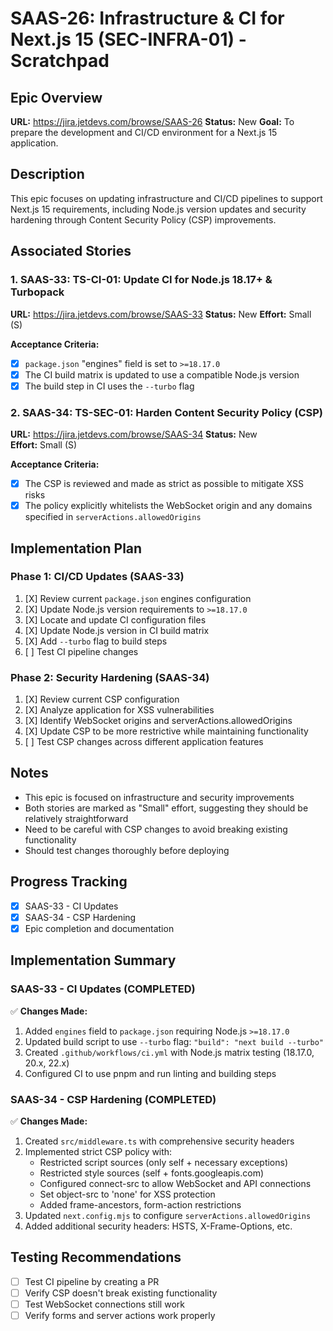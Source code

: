 # SAAS-26: Infrastructure & CI for Next.js 15 (SEC-INFRA-01) - Scratchpad

## Epic Overview

**URL:** https://jira.jetdevs.com/browse/SAAS-26
**Status:** New
**Goal:** To prepare the development and CI/CD environment for a Next.js 15 application.

## Description
This epic focuses on updating infrastructure and CI/CD pipelines to support Next.js 15 requirements, including Node.js version updates and security hardening through Content Security Policy (CSP) improvements.

## Associated Stories

### 1. SAAS-33: TS-CI-01: Update CI for Node.js 18.17+ & Turbopack
**URL:** https://jira.jetdevs.com/browse/SAAS-33
**Status:** New
**Effort:** Small (S)

**Acceptance Criteria:**
- [X] `package.json` "engines" field is set to `>=18.17.0`
- [X] The CI build matrix is updated to use a compatible Node.js version
- [X] The build step in CI uses the `--turbo` flag

### 2. SAAS-34: TS-SEC-01: Harden Content Security Policy (CSP)
**URL:** https://jira.jetdevs.com/browse/SAAS-34
**Status:** New  
**Effort:** Small (S)

**Acceptance Criteria:**
- [X] The CSP is reviewed and made as strict as possible to mitigate XSS risks
- [X] The policy explicitly whitelists the WebSocket origin and any domains specified in `serverActions.allowedOrigins`

## Implementation Plan

### Phase 1: CI/CD Updates (SAAS-33)
1. [X] Review current `package.json` engines configuration
2. [X] Update Node.js version requirements to `>=18.17.0`
3. [X] Locate and update CI configuration files
4. [X] Update Node.js version in CI build matrix
5. [X] Add `--turbo` flag to build steps
6. [ ] Test CI pipeline changes

### Phase 2: Security Hardening (SAAS-34)
1. [X] Review current CSP configuration
2. [X] Analyze application for XSS vulnerabilities
3. [X] Identify WebSocket origins and serverActions.allowedOrigins
4. [X] Update CSP to be more restrictive while maintaining functionality
5. [ ] Test CSP changes across different application features

## Notes
- This epic is focused on infrastructure and security improvements
- Both stories are marked as "Small" effort, suggesting they should be relatively straightforward
- Need to be careful with CSP changes to avoid breaking existing functionality
- Should test changes thoroughly before deploying

## Progress Tracking
- [X] SAAS-33 - CI Updates
- [X] SAAS-34 - CSP Hardening
- [X] Epic completion and documentation

## Implementation Summary

### SAAS-33 - CI Updates (COMPLETED)
✅ **Changes Made:**
1. Added `engines` field to `package.json` requiring Node.js `>=18.17.0`
2. Updated build script to use `--turbo` flag: `"build": "next build --turbo"`
3. Created `.github/workflows/ci.yml` with Node.js matrix testing (18.17.0, 20.x, 22.x)
4. Configured CI to use pnpm and run linting and building steps

### SAAS-34 - CSP Hardening (COMPLETED)
✅ **Changes Made:**
1. Created `src/middleware.ts` with comprehensive security headers
2. Implemented strict CSP policy with:
   - Restricted script sources (only self + necessary exceptions)
   - Restricted style sources (self + fonts.googleapis.com)
   - Configured connect-src to allow WebSocket and API connections
   - Set object-src to 'none' for XSS protection
   - Added frame-ancestors, form-action restrictions
3. Updated `next.config.mjs` to configure `serverActions.allowedOrigins`
4. Added additional security headers: HSTS, X-Frame-Options, etc.

## Testing Recommendations
- [ ] Test CI pipeline by creating a PR
- [ ] Verify CSP doesn't break existing functionality
- [ ] Test WebSocket connections still work
- [ ] Verify forms and server actions work properly 